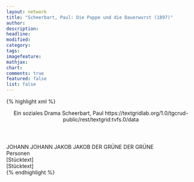 ```yaml
---
layout: network
title: "Scheerbart, Paul: Die Puppe und die Dauerwurst (1897)"
author:
description:
headline:
modified:
category:
tags:
imagefeature:
mathjax:
chart:
comments: true
featured: false
list: false
---
```

{% highlight xml %}
<?xml-model href="https://raw.githubusercontent.com/DLiNa/project/master/rules/lina.rnc"?><?xml-model href="https://raw.githubusercontent.com/DLiNa/project/master/rules/lina.sch"?>
<play xmlns="http://lina.digital">
  <header>
    <title>Die Puppe und die Dauerwurst</title>
  	<subtitle>Ein soziales Drama</subtitle>
    <genretitle/>
    <author>Scheerbart, Paul</author>
  	<date when="1897" type="print"/>
  	<source>https://textgridlab.org/1.0/tgcrud-public/rest/textgrid:tvfs.0/data</source>
  </header>
  <personae>
    <character>
      <name>JOHANN</name>
      <alias xml:id="johann">
        <name>JOHANN</name>
      </alias>
    </character>
    <character>
      <name>JAKOB</name>
      <alias xml:id="jakob">
        <name>JAKOB</name>
      </alias>
    </character>
    <character>
      <name>DER GRÜNE</name>
      <alias xml:id="der_grüne">
        <name>DER GRÜNE</name>
      </alias>
    </character>
  </personae>
  <text>
    <div>
      <head>Personen</head>
    </div>
    <div>
      <head>[Stücktext]</head>
      <div>
        <head>[Stücktext]</head>
        <sp who="#johann">
          <amount n="14" unit="speech_acts"/>
          <amount n="98" unit="words"/>
          <amount n="13" unit="lines"/>
          <amount n="520" unit="chars"/>
        </sp>
        <sp who="#jakob">
          <amount n="9" unit="speech_acts"/>
          <amount n="79" unit="words"/>
          <amount n="8" unit="lines"/>
          <amount n="422" unit="chars"/>
        </sp>
        <sp who="#der_grüne">
          <amount n="18" unit="speech_acts"/>
          <amount n="745" unit="words"/>
          <amount n="9" unit="lines"/>
          <amount n="3967" unit="chars"/>
        </sp>
        <sp who="#johann #jakob">
          <amount n="2" unit="speech_acts"/>
          <amount n="7" unit="words"/>
          <amount n="2" unit="lines"/>
          <amount n="36" unit="chars"/>
        </sp>
      </div>
    </div>
  </text>
</play>
{% endhighlight %}